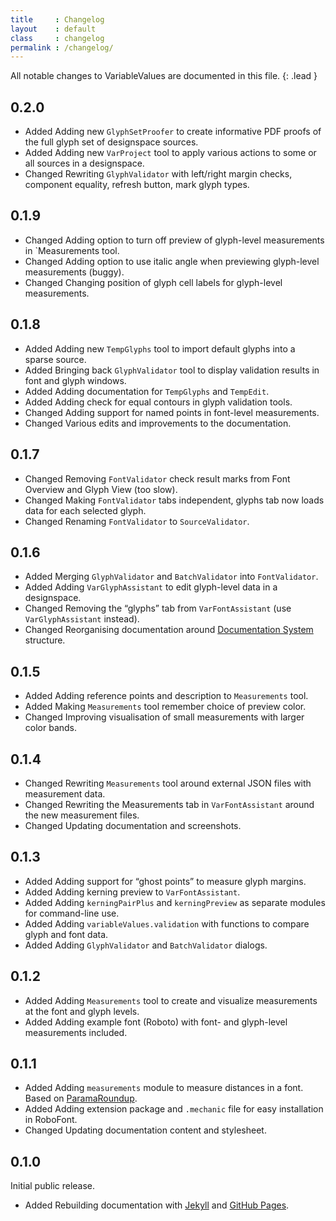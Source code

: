 ```yaml
---
title     : Changelog
layout    : default
class     : changelog
permalink : /changelog/
---
```


All notable changes to VariableValues are documented in this file.
{: .lead }

<!--

The format is based on [Keep a Changelog](https://keepachangelog.com/en/1.0.0/).
VariableValues adheres to [Semantic Versioning](https://semver.org/spec/v2.0.0.html).

semantic versioning: MAJOR.MINOR.PATCH
see http://keepachangelog.com/

| MAJOR | incompatible API changes                           |
| MINOR | new functionality in a backwards compatible manner |
| PATCH | backwards compatible bug fixes                     |

additional labels for pre-release and build 
as extensions to the MAJOR.MINOR.PATCH format

types of changes:

- `Added` for new features.
- `Changed` for changes in existing functionality.
- `Deprecated` for soon-to-be removed features.
- `Removed` for now removed features.
- `Fixed` for any bug fixes.
- `Security` in case of vulnerabilities.

-->


0.2.0
-----

- <span class='badge'>Added</span> Adding new `GlyphSetProofer` to create informative PDF proofs of the full glyph set of designspace sources.
- <span class='badge'>Added</span> Adding new `VarProject` tool to apply various actions to some or all sources in a designspace.
- <span class='badge'>Changed</span> Rewriting `GlyphValidator` with left/right margin checks, component equality, refresh button, mark glyph types.


0.1.9
-----

- <span class='badge'>Changed</span> Adding option to turn off preview of glyph-level measurements in `Measurements tool.
- <span class='badge'>Changed</span> Adding option to use italic angle when previewing glyph-level measurements (buggy).
- <span class='badge'>Changed</span> Changing position of glyph cell labels for glyph-level measurements.


0.1.8
-----

- <span class='badge'>Added</span> Adding new `TempGlyphs` tool to import default glyphs into a sparse source.
- <span class='badge'>Added</span> Bringing back `GlyphValidator` tool to display validation results in font and glyph windows.
- <span class='badge'>Added</span> Adding documentation for `TempGlyphs` and `TempEdit`.
- <span class='badge'>Added</span> Adding check for equal contours in glyph validation tools.
- <span class='badge'>Changed</span> Adding support for named points in font-level measurements.
- <span class='badge'>Changed</span> Various edits and improvements to the documentation.


0.1.7
-----

- <span class='badge'>Changed</span> Removing `FontValidator` check result marks from Font Overview and Glyph View (too slow).
- <span class='badge'>Changed</span> Making `FontValidator` tabs independent, glyphs tab now loads data for each selected glyph.
- <span class='badge'>Changed</span> Renaming `FontValidator` to `SourceValidator`.


0.1.6
-----

- <span class='badge'>Added</span> Merging `GlyphValidator` and `BatchValidator` into `FontValidator`.
- <span class='badge'>Added</span> Adding `VarGlyphAssistant` to edit glyph-level data in a designspace.
- <span class='badge'>Changed</span> Removing the “glyphs” tab from `VarFontAssistant` (use `VarGlyphAssistant` instead).
- <span class='badge'>Changed</span> Reorganising documentation around [Documentation System] structure.

[Documentation System]: http://documentation.divio.com/


0.1.5
-----

- <span class='badge'>Added</span> Adding reference points and description to `Measurements` tool.
- <span class='badge'>Added</span> Making `Measurements` tool remember choice of preview color.
- <span class='badge'>Changed</span> Improving visualisation of small measurements with larger color bands.


0.1.4
-----

- <span class='badge'>Changed</span> Rewriting `Measurements` tool around external JSON files with measurement data.
- <span class='badge'>Changed</span> Rewriting the Measurements tab in `VarFontAssistant` around the new measurement files.
- <span class='badge'>Changed</span> Updating documentation and screenshots.


0.1.3
-----

- <span class='badge'>Added</span> Adding support for “ghost points” to measure glyph margins.
- <span class='badge'>Added</span> Adding kerning preview to `VarFontAssistant`.
- <span class='badge'>Added</span> Adding `kerningPairPlus` and `kerningPreview` as separate modules for command-line use.
- <span class='badge'>Added</span> Adding `variableValues.validation` with functions to compare glyph and font data.
- <span class='badge'>Added</span> Adding `GlyphValidator` and `BatchValidator` dialogs.


0.1.2
-----

- <span class='badge'>Added</span> Adding `Measurements` tool to create and visualize measurements at the font and glyph levels.
- <span class='badge'>Added</span> Adding example font (Roboto) with font- and glyph-level measurements included.


0.1.1
-----

- <span class='badge'>Added</span> Adding `measurements` module to measure distances in a font. Based on [ParamaRoundup].
- <span class='badge'>Added</span> Adding extension package and `.mechanic` file for easy installation in RoboFont.
- <span class='badge'>Changed</span> Updating documentation content and stylesheet.

[ParamaRoundup]: http://github.com/FontBureau/Parama-roundup


0.1.0
-----

Initial public release.

- <span class='badge'>Added</span> Rebuilding documentation with [Jekyll] and [GitHub Pages].

[Jekyll]: http://jekyllrb.com/
[GitHub Pages]: http://pages.github.com/
